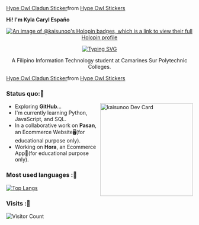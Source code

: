 <div class="tenor-gif-embed" data-postid="18530426" data-share-method="host" data-aspect-ratio="1" data-width="100%"><a href="https://tenor.com/view/hype-owl-cladun-owl-pixel-2d-gif-18530426">Hype Owl Cladun Sticker</a>from <a href="https://tenor.com/search/hype+owl-stickers">Hype Owl Stickers</a></div><script type="text/javascript" async src="https://tenor.com/embed.js"></script> 

<strong>Hi! I'm Kyla Caryl Españo</strong>

<div align="center">
  
[![An image of @kaisunoo's Holopin badges, which is a link to view their full Holopin profile](https://holopin.me/kaisunoo)](https://holopin.io/@kaisunoo)
  
[![Typing SVG](https://readme-typing-svg.herokuapp.com?font=courier+prime&size=30&duration=7000&pause=1000&center=true&color=00A800&width=435&lines=Filipino;Info+Tech+Student;Open+Source+Explorer;EXO-L)](https://git.io/typing-svg)

A Filipino Information Technology student at Camarines Sur Polytechnic Colleges.
</div>

<div class="tenor-gif-embed" data-postid="18530426" data-share-method="host" data-aspect-ratio="1" data-width="50%"><a href="https://tenor.com/view/hype-owl-cladun-owl-pixel-2d-gif-18530426">Hype Owl Cladun Sticker</a>from <a href="https://tenor.com/search/hype+owl-stickers">Hype Owl Stickers</a></div> <script type="text/javascript" async src="https://tenor.com/embed.js"></script>

### Status quo:💭

<div align="left">
<a href="https://app.daily.dev/Kaisunoo">
  <img width="250" align="right" src="https://github.com/kaisunoo/kaisunoo/blob/main/devcard.svg" alt="kaisunoo Dev Card"/>  
</a>
</div>

- Exploring <strong>GitHub</strong>...
- I'm currently learning Python, JavaScript, and SQL.
- In a collaborative work on <strong>Pasan</strong>, an Ecommerce Website🖥️(for educational purpose only).
- Working on <strong>Hora</strong>, an Ecommerce App📱(for educational purpose only).

### Most used languages :🚧
[![Top Langs](https://github-readme-stats.vercel.app/api/top-langs/?username=kaisunoo&langs_count=4&theme=dracula&color=B994E6&bg_color=2B2D3D&layout=compact)](https://github.com/anuraghazra/github-readme-stats)

### Visits :🚪
![Visitor Count](https://profile-counter.glitch.me/{er-roarr}/count.svg)
